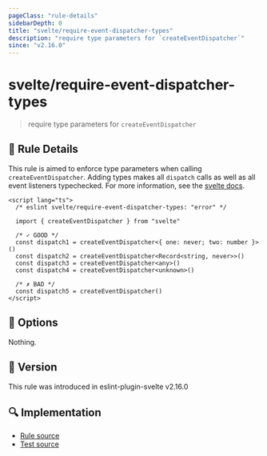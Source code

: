 ```yaml
---
pageClass: "rule-details"
sidebarDepth: 0
title: "svelte/require-event-dispatcher-types"
description: "require type parameters for `createEventDispatcher`"
since: "v2.16.0"
---
```


# svelte/require-event-dispatcher-types

> require type parameters for `createEventDispatcher`

## :book: Rule Details

This rule is aimed to enforce type parameters when calling `createEventDispatcher`. Adding types makes all `dispatch` calls as well as all event listeners typechecked. For more information, see the [svelte docs](https://github.com/sveltejs/language-tools/blob/master/docs/preprocessors/typescript.md#typing-component-events).

<ESLintCodeBlock>

<!--eslint-skip-->

```svelte
<script lang="ts">
  /* eslint svelte/require-event-dispatcher-types: "error" */

  import { createEventDispatcher } from "svelte"

  /* ✓ GOOD */
  const dispatch1 = createEventDispatcher<{ one: never; two: number }>()
  const dispatch2 = createEventDispatcher<Record<string, never>>()
  const dispatch3 = createEventDispatcher<any>()
  const dispatch4 = createEventDispatcher<unknown>()

  /* ✗ BAD */
  const dispatch5 = createEventDispatcher()
</script>
```

</ESLintCodeBlock>

## :wrench: Options

Nothing.

## :rocket: Version

This rule was introduced in eslint-plugin-svelte v2.16.0

## :mag: Implementation

- [Rule source](https://github.com/sveltejs/eslint-plugin-svelte/blob/main/src/rules/require-event-dispatcher-types.ts)
- [Test source](https://github.com/sveltejs/eslint-plugin-svelte/blob/main/tests/src/rules/require-event-dispatcher-types.ts)
